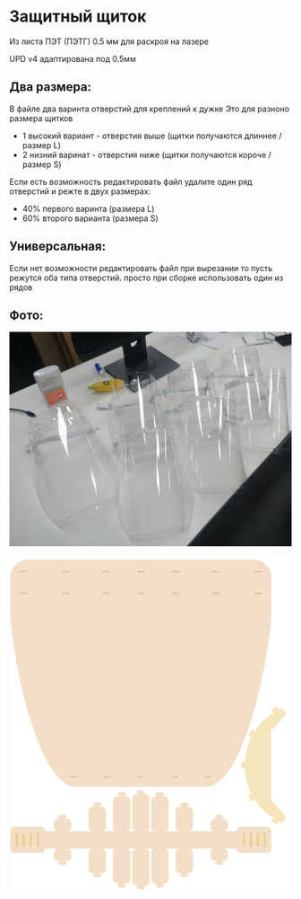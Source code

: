Защитный щиток
===

Из листа ПЭТ (ПЭТГ) 0.5 мм
для раскроя на лазере

UPD v4 адаптирована под 0.5мм

Два размера:
---

В файле два варинта отверстий для креплений к дужке
Это для разноно размера щитков


- 1 высокий вариант - отверстия выше (щитки получаются длиннее / размер L)
- 2 низний варинат - отверстия ниже (щитки получаются короче / размер S)


Если есть возможность редактировать файл удалите один ряд отверстий и режте в двух размерах:

- 40% первого варинта (размера L) 
- 60% второго варианта (размера S) 


Универсальная:
---

Если нет возможности редактировать файл при вырезании то пусть режутся оба типа отверстий.
просто при сборке использовать один из рядов


Фото:
---

![](photo.png)

![](preview.png)

